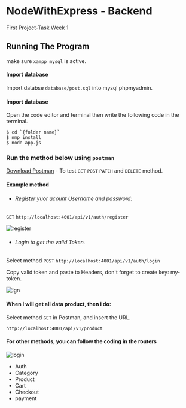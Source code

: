 # NodeWithExpress - Backend
First Project-Task Week 1

## Running The Program
make sure `xampp mysql` is active.

#### Import database
Import databse `database/post.sql` into mysql phpmyadmin.

#### Import database
Open the code editor and terminal then write the following code in the terminal.
```
$ cd `{folder name}`
$ nmp install
$ node app.js
```

### Run the method below using `postman`
[Download Postman](https://www.postman.com/) - To test `GET` `POST` `PATCH` and `DELETE` method.
#### Example method
* ###### Register yuor acount Username and password:

`GET` `http://localhost:4001/api/v1/auth/register`

![register](https://user-images.githubusercontent.com/37394664/73860911-e0013780-486e-11ea-9074-b942fa19bf4f.png)

* ###### Login to get the valid Token.

Select method `POST` `http://localhost:4001/api/v1/auth/login`

Copy valid token and paste to Headers, don't forget to create key: my-token.

![lgn](https://user-images.githubusercontent.com/37394664/73808615-228d2a80-4803-11ea-8d5f-245fd6ddae16.png)


#### When I will get all data product, then i do:

Select method `GET` in Postman, and insert the URL.
```
http://localhost:4001/api/v1/product
```

#### For other methods, you can follow the coding in the routers

![login](https://user-images.githubusercontent.com/37394664/73808522-c5917480-4802-11ea-8704-009f02a0cf86.png)

* Auth
* Category
* Product
* Cart
* Checkout
* payment
